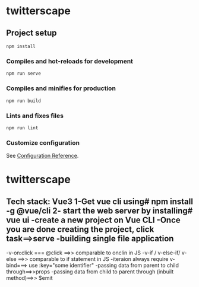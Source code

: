 # twitterscape

## Project setup
```
npm install
```

### Compiles and hot-reloads for development
```
npm run serve
```

### Compiles and minifies for production
```
npm run build
```

### Lints and fixes files
```
npm run lint
```

### Customize configuration
See [Configuration Reference](https://cli.vuejs.org/config/).

# twitterscape

Tech stack: Vue3
1-Get vue cli using# npm install -g @vue/cli
2- start the web server by installing# vue ui
-create a new project on Vue CLI
-Once you are done creating the project, click task==>serve
-building single file application
-------------------------------
-v-on:click === @click ==>> comparable to onclin in JS
-v-if / v-else-if/ v-else  ==>> comparable to if statement in JS
-iteraion always require v-bind===> use :key="some identifier"
-passing data from parent to child through==>>props
-passing data from child to parent through (inbuilt method)==>> $emit
